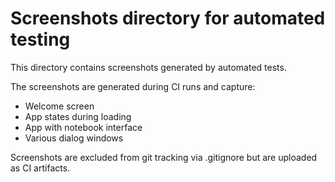 # Screenshots directory for automated testing
This directory contains screenshots generated by automated tests.

The screenshots are generated during CI runs and capture:
- Welcome screen
- App states during loading
- App with notebook interface
- Various dialog windows

Screenshots are excluded from git tracking via .gitignore but are uploaded as CI artifacts.